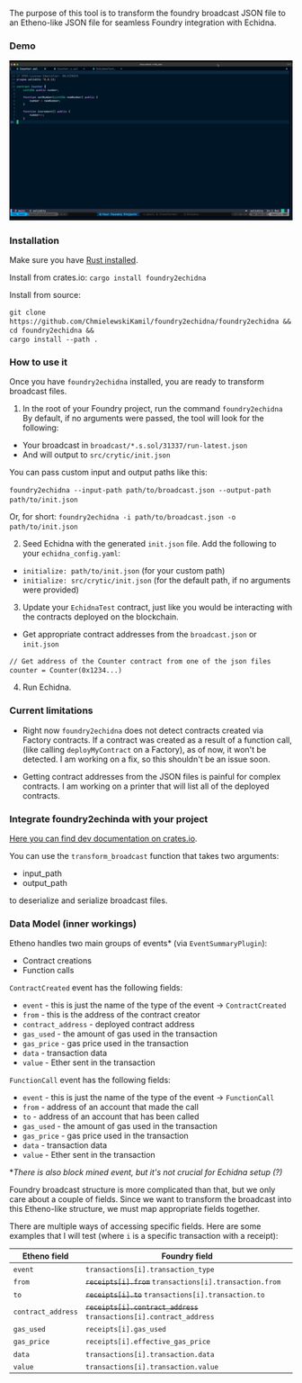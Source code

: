 
The purpose of this tool is to transform the foundry broadcast JSON file to an Etheno-like JSON file for seamless Foundry integration with Echidna.

### Demo

![Demo GIF](https://github.com/ChmielewskiKamil/foundry2echidna/blob/master/Foundry2Echidna%20demo.gif)

### Installation

Make sure you have [Rust installed](https://www.rust-lang.org/tools/install).

Install from crates.io:
`cargo install foundry2echidna`

Install from source:

```shell
git clone https://github.com/ChmielewskiKamil/foundry2echidna/foundry2echidna &&
cd foundry2echidna &&
cargo install --path .
```

### How to use it

Once you have `foundry2echidna` installed, you are ready to transform broadcast files.

1. In the root of your Foundry project, run the command `foundry2echidna`
By default, if no arguments were passed, the tool will look for the following:

- Your broadcast in `broadcast/*.s.sol/31337/run-latest.json`
- And will output to `src/crytic/init.json`

You can pass custom input and output paths like this:

`foundry2echidna --input-path path/to/broadcast.json --output-path path/to/init.json`

Or, for short:
`foundry2echidna -i path/to/broadcast.json -o path/to/init.json`

2. Seed Echidna with the generated `init.json` file. Add the following to your `echidna_config.yaml`:

- `initialize: path/to/init.json` (for your custom path)
- `initialize: src/crytic/init.json` (for the default path, if no arguments were provided)

3. Update your `EchidnaTest` contract,
just like you would be interacting with the contracts deployed on the blockchain.

- Get appropriate contract addresses from the `broadcast.json` or `init.json`

```solidity
// Get address of the Counter contract from one of the json files
counter = Counter(0x1234...)
```

4. Run Echidna.

### Current limitations

- Right now `foundry2echidna` does not detect contracts created via Factory contracts.
If a contract was created as a result of a function call,
(like calling `deployMyContract` on a Factory), as of now, it won't be detected.
I am working on a fix, so this shouldn't be an issue soon.

- Getting contract addresses from the JSON files is painful for complex contracts.
I am working on a printer that will list all of the deployed contracts.

### Integrate foundry2echinda with your project

[Here you can find dev documentation on crates.io](https://docs.rs/foundry2echidna/0.1.0/foundry2echidna/).

You can use the `transform_broadcast` function that takes two arguments:

- input_path
- output_path

to deserialize and serialize broadcast files.

### Data Model (inner workings)

Etheno handles two main groups of events* (via `EventSummaryPlugin`):

- Contract creations
- Function calls

`ContractCreated` event has the following fields:

- `event` - this is just the name of the type of the event -> `ContractCreated`
- `from` - this is the address of the contract creator
- `contract_address` - deployed contract address
- `gas_used` - the amount of gas used in the transaction
- `gas_price` - gas price used in the transaction
- `data` - transaction data
- `value` - Ether sent in the transaction

`FunctionCall` event has the following fields:

- `event` - this is just the name of the type of the event -> `FunctionCall`
- `from` - address of an account that made the call
- `to` - address of an account that has been called
- `gas_used` - the amount of gas used in the transaction
- `gas_price` - gas price used in the transaction
- `data` - transaction data
- `value` - Ether sent in the transaction

*_There is also block mined event, but it's not crucial for Echidna setup (?)_

Foundry broadcast structure is more complicated than that, but we only care about a couple of fields.
Since we want to transform the broadcast into this Etheno-like structure, we must map appropriate fields together.

There are multiple ways of accessing specific fields. Here are some examples that I will test (where `i` is a specific transaction with a receipt):

| Etheno field | Foundry field |
| --- | --- |
| `event` | `transactions[i].transaction_type` |
| `from` | ~~`receipts[i].from`~~ `transactions[i].transaction.from`|
| `to` | ~~`receipts[i].to`~~ `transactions[i].transaction.to` |
| `contract_address` | ~~`receipts[i].contract_address`~~ `transactions[i].contract_address`|
| `gas_used` | `receipts[i].gas_used` |
| `gas_price` | `receipts[i].effective_gas_price` |
| `data` | `transactions[i].transaction.data` |
| `value` | `transactions[i].transaction.value` |
